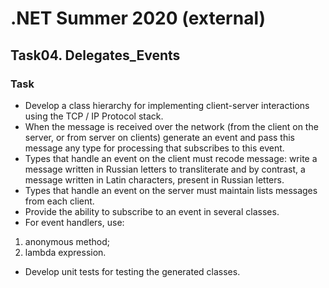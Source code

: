 # .NET Summer 2020 (external)
## Task04. Delegates_Events
### Task
* Develop a class hierarchy for implementing client-server interactions using the TCP / IP Protocol stack.
* When the message is received over the network (from the client on the server, or from server on clients) generate an event and pass this message any type for processing that subscribes to this event.
* Types that handle an event on the client must recode message: write a message written in Russian letters to transliterate and by contrast, a message written in Latin characters, present in Russian letters.
* Types that handle an event on the server must maintain lists messages from each client.
* Provide the ability to subscribe to an event in several classes.
* For event handlers, use: 
1. anonymous method;
2. lambda expression.
* Develop unit tests for testing the generated classes.
